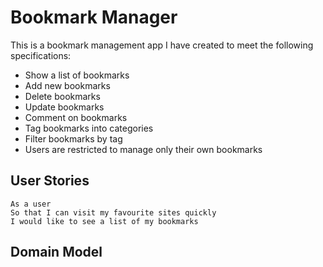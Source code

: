 # Bookmark Manager

This is a bookmark management app I have created to meet the following specifications:
* Show a list of bookmarks
* Add new bookmarks
* Delete bookmarks
* Update bookmarks
* Comment on bookmarks
* Tag bookmarks into categories
* Filter bookmarks by tag
* Users are restricted to manage only their own bookmarks

## User Stories

    As a user
    So that I can visit my favourite sites quickly
    I would like to see a list of my bookmarks


## Domain Model


